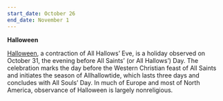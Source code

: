 ```yaml
---
start_date: October 26
end_date: November 1
---
```

**Halloween**

[Halloween](https://www.britannica.com/topic/Halloween), a contraction of All Hallows’ Eve, is a holiday observed on October 31, the evening before All Saints’ (or All Hallows’) Day. The celebration marks the day before the Western Christian feast of All Saints and initiates the season of Allhallowtide, which lasts three days and concludes with All Souls’ Day. In much of Europe and most of North America, observance of Halloween is largely nonreligious.